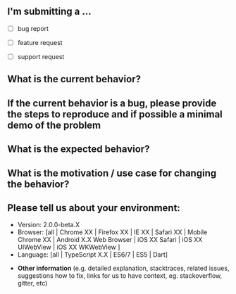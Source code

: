 ## **I'm submitting a ...**
  - [ ] bug report
  - [ ] feature request
  - [ ] support request


## **What is the current behavior?**



## **If the current behavior is a bug, please provide the steps to reproduce and if possible a minimal demo of the problem**



## **What is the expected behavior?**



## **What is the motivation / use case for changing the behavior?**



## **Please tell us about your environment:**
  
  - Version: 2.0.0-beta.X
  - Browser: [all | Chrome XX | Firefox XX | IE XX | Safari XX | Mobile Chrome XX | Android X.X Web Browser | iOS XX Safari | iOS XX UIWebView | iOS XX WKWebView ]
  - Language: [all | TypeScript X.X | ES6/7 | ES5 | Dart]


* **Other information** (e.g. detailed explanation, stacktraces, related issues, suggestions how to fix, links for us to have context, eg. stackoverflow, gitter, etc)
